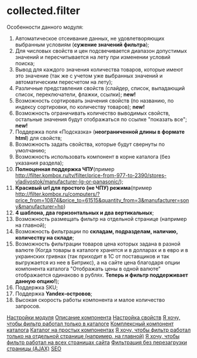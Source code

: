 # collected.filter

<p>Особенности данного модуля:</p>
 
<ol> 
  <li>Автоматическое отсеивание данных, не удовлетворяющих выбранным условиям (<b>сужение значений фильтра</b>);</li>
 
  <li>Для числовых свойств и цен подсвечивается диапазон допустимых значений и пересчитывается на лету при изменении условий поиска;</li>
 
  <li>Вывод для каждого значения количества товаров, которые имеют это значение (так же с учетом уже выбранных значений и автоматическим пересчетом на лету);</li>
 
  <li>Различные представления свойств (слайдер, список, выпадающий список, переключатели, флажки, ссылки); <b>new!</b></li>
 
  <li>Возможность сортировать значения свойств (по названию, по индексу сортировки, по количеству товаров); <b>new!</b></li>
 
  <li>Возможность ограничивать количество выводимых свойств, остальные значения будут отображаться по ссылке "показать все"; <b>new!</b></li>
 
  <li>Поддержка поля «Подсказка» (<b>неограниченной длины в формате html</b>) для свойств;</li>
 
  <li>Возможность задать свойства, которые будут свернуты по умолчанию;</li>
 
  <li>Возможность использовать компонент в корне каталога (без указания раздела);</li>
 
  <li><b>Полноценная поддержка ЧПУ</b>(пример <a id="bxid_402060" href="http://site.ru/tv/filter/price-from-977-to-2390/stores-vladivostok/manufacturer-lg-or-panasonic/">http://filter.kombox.ru/tv/filter/price-from-977-to-2390/stores-vladivostok/manufacturer-lg-or-panasonic/</a>);</li>
 
  <li><b>Красивый url для простого (не ЧПУ) режима</b>(пример <a id="bxid_271812" href="http://site.ru/computers/?price_from=10874&amp;price_to=61515&amp;quantity_from=3&amp;manufacturer=sony&amp;manufacturer=hp">http://filter.kombox.ru/computers/?price_from=10874&amp;price_to=61515&amp;quantity_from=3&amp;manufacturer=sony&amp;manufacturer=hp</a>)</li>
 
  <li><b>4 шаблона, два горизонтальных и два вертикальных</b>;</li>
 
  <li>Возможность размещать фильтр на отдельной странице (например на главной);</li>
 
  <li>Возможность фильтрации по <b>складам, подразделам, наличию, количеству на складе</b>;</li>
 
  <li>Возможность фильтрации товаров цена которых задана в разной валюте (Когда товары в каталоге хранятся и в долларах и в евро и в украинских гривнах (так приходит в 1С от поставщиков и так выгружается из нее в Битрикс), а на сайте цена благодаря опции компонента каталога "Отображать цены в одной валюте" отображается одинаково в рублях. <b>Теперь и фильтр поддерживает данную опцию!</b>);</li>
 
  <li>Поддержка SKU;</li>
 
  <li>Поддержка <b>Yandex-островов</b>;</li>
 
  <li>Высокая скорость работы компонента и малое количество запросов.</li>
 </ol>
 
[Настройки модуля](help/setting.md)
[Описание компонента](help/descriptions.md)
[Настройка свойств](help/setting_props.md)
[Я хочу, чтобы фильтр работал только в каталоге](help/filter_catalog.md)
[Комплексный компонент каталога](help/complex_filter_catalog.md)
[Каталог на простых компонентах](help/simple_filter_catalog.md)
[Я хочу, чтобы фильтр работал только на отдельной странице (например, на главной)](help/simple_page.md)
[Я хочу, чтобы фильтр работал на всех страницах сайта](help/all_page.md)
[Фильтрация без перезагрузки страницы (AJAX)](help/ajax.md)
[SEO](help/seo.md)